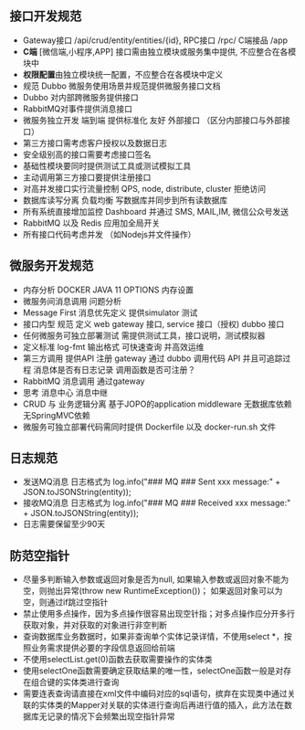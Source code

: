 ## 接口开发规范
* Gateway接口 /api/crud/entity/entities/{id}, RPC接口 /rpc/  C端接品 /app
* **C端** [微信端,小程序,APP] 接口需由独立模块或服务集中提供, 不应整合在各模块中
* **权限配置**由独立模块统一配置，不应整合在各模块中定义
* 规范 Dubbo 微服务使用场景并规范提供微服务接口文档
* Dubbo 对内部跨微服务提供接口
* RabbitMQ对事件提供消息接口
* 微服务独立开发 端到端  提供标准化 友好 外部接口  （区分内部接口与外部接口）
* 第三方接口需考虑客户授权以及数据日志
* 安全级别高的接口需要考虑接口签名
* 基础性模块要同时提供测试工具或测试模拟工具
* 主动调用第三方接口要提供注册接口
* 对高并发接口实行流量控制 QPS, node, distribute, cluster  拒绝访问
* 数据库读写分离  负载均衡  写数据库并同步到所有读数据库
* 所有系统直接增加监控 Dashboard 并通过 SMS, MAIL,IM, 微信公众号发送
* RabbitMQ 以及 Redis 应用加全局开关
* 所有接口代码考虑并发 （如Nodejs并文件操作）

## 微服务开发规范
* 内存分析  DOCKER  JAVA 11 OPTIONS 内存设置 
* 微服务间消息调用 问题分析  
* Message First   消息优先定义  提供simulator 测试
* 接口内型 规范 定义 web gateway 接口,  service 接口（授权)  dubbo 接口
* 任何微服务可独立部署测试  需提供测试工具，接口说明，测试模拟器
* 定义标准 log-fmt 输出格式 可快速查询 并高效运维
* 第三方调用 提供API 注册 gateway 通过  dubbo 调用代码 API 并且可追踪过程  消息体是否有日志记录  调用函数是否可注册？
* RabbitMQ 消息调用 通过gateway   
* 思考 消息中心  消息中继
* CRUD 与 业务逻辑分离   基于JOPO的application middleware  无数据库依赖  无SpringMVC依赖 
* 微服务可独立部署代码需同时提供 Dockerfile 以及 docker-run.sh 文件

## 日志规范
* 发送MQ消息 日志格式为  log.info("### MQ ### Sent xxx message:" + JSON.toJSONString(entity));
* 接收MQ消息 日志格式为  log.info("### MQ ### Received xxx message:" + JSON.toJSONString(entity));
* 日志需要保留至少90天

## 防范空指针
*	尽量多判断输入参数或返回对象是否为null, 如果输入参数或返回对象不能为空，则抛出异常(throw new RuntimeException())；
  如果返回对象可以为空，则通过if跳过空指针
*	禁止使用多点操作，因为多点操作很容易出现空针指；对多点操作应分开多行获取对象，并对获取的对象进行非空判断
*	查询数据库业务数据时，如果非查询单个实体记录详情，不使用select \*，按照业务需求提供必要的字段信息返回给前端
* 不使用selectList.get(0)函数去获取需要操作的实体类
* 使用selectOne函数需要确定获取结果的唯一性，selectOne函数一般是对存在组合键的实体类进行查询
* 需要连表查询请直接在xml文件中编码对应的sql语句，摈弃在实现类中通过关联的实体类的Mapper对关联的实体进行查询后再进行值的插入，此方法在数据库无记录的情况下会频繁出现空指针异常

